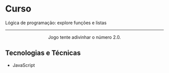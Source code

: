 # Curso 
Lógica de programação: explore funções e listas
<hr>
<p align="center">Jogo tente adivinhar o número 2.0.</p>

## Tecnologias e Técnicas
* JavaScript
